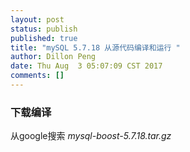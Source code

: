 ```yaml
---
layout: post
status: publish
published: true
title: "mySQL 5.7.18 从源代码编译和运行 "
author: Dillon Peng
date: Thu Aug  3 05:07:09 CST 2017
comments: []
---
```


### **下载编译**

从google搜索 *mysql-boost-5.7.18.tar.gz*